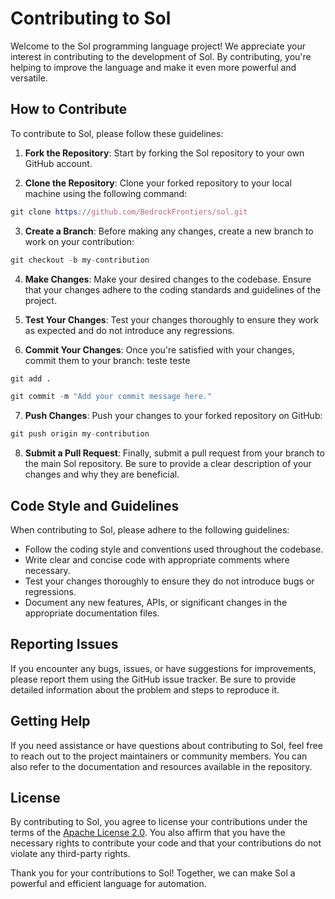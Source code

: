 # Contributing to Sol

Welcome to the Sol programming language project! We appreciate your interest in contributing to the development of Sol. By contributing, you're helping to improve the language and make it even more powerful and versatile.

## How to Contribute

To contribute to Sol, please follow these guidelines:

1. **Fork the Repository**: Start by forking the Sol repository to your own GitHub account.

2. **Clone the Repository**: Clone your forked repository to your local machine using the following command:

```nix
git clone https://github.com/BedrockFrontiers/sol.git
```

3. **Create a Branch**: Before making any changes, create a new branch to work on your contribution:

```nix
git checkout -b my-contribution
```

4. **Make Changes**: Make your desired changes to the codebase. Ensure that your changes adhere to the coding standards and guidelines of the project.

5. **Test Your Changes**: Test your changes thoroughly to ensure they work as expected and do not introduce any regressions.

6. **Commit Your Changes**: Once you're satisfied with your changes, commit them to your branch:
teste teste
```nix
git add .
```

```nix
git commit -m "Add your commit message here."
```

7. **Push Changes**: Push your changes to your forked repository on GitHub:

```nix
git push origin my-contribution
```

8. **Submit a Pull Request**: Finally, submit a pull request from your branch to the main Sol repository. Be sure to provide a clear description of your changes and why they are beneficial.

## Code Style and Guidelines

When contributing to Sol, please adhere to the following guidelines:

- Follow the coding style and conventions used throughout the codebase.
- Write clear and concise code with appropriate comments where necessary.
- Test your changes thoroughly to ensure they do not introduce bugs or regressions.
- Document any new features, APIs, or significant changes in the appropriate documentation files.

## Reporting Issues

If you encounter any bugs, issues, or have suggestions for improvements, please report them using the GitHub issue tracker. Be sure to provide detailed information about the problem and steps to reproduce it.

## Getting Help

If you need assistance or have questions about contributing to Sol, feel free to reach out to the project maintainers or community members. You can also refer to the documentation and resources available in the repository.

## License

By contributing to Sol, you agree to license your contributions under the terms of the [Apache License 2.0](../LICENSE). You also affirm that you have the necessary rights to contribute your code and that your contributions do not violate any third-party rights.

Thank you for your contributions to Sol! Together, we can make Sol a powerful and efficient language for automation.
